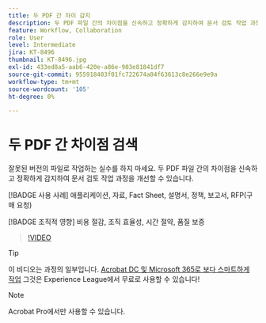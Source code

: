 ```yaml
---
title: 두 PDF 간 차이 감지
description: 두 PDF 파일 간의 차이점을 신속하고 정확하게 감지하여 문서 검토 작업 과정을 개선할 수 있습니다
feature: Workflow, Collaboration
role: User
level: Intermediate
jira: KT-8496
thumbnail: KT-8496.jpg
exl-id: 433ed8a5-aab6-420e-a86e-903e81841df7
source-git-commit: 955918403f01fc722674a04f63613c8e266e9e9a
workflow-type: tm+mt
source-wordcount: '105'
ht-degree: 0%

---
```


# 두 PDF 간 차이점 검색

잘못된 버전의 파일로 작업하는 실수를 하지 마세요. 두 PDF 파일 간의 차이점을 신속하고 정확하게 감지하여 문서 검토 작업 과정을 개선할 수 있습니다.

[!BADGE 사용 사례]
애플리케이션, 자료, Fact Sheet, 설명서, 정책, 보고서, RFP(구매 요청)

[!BADGE 조직적 영향]
비용 절감, 조직 효율성, 시간 절약, 품질 보증

>[!VIDEO](https://video.tv.adobe.com/v/337211?quality=12&learn=on&hidetitle=true)

>[!TIP]
>
이 비디오는 과정의 일부입니다. [Acrobat DC 및 Microsoft 365로 보다 스마트하게 작업](https://experienceleague.adobe.com/?recommended=Acrobat-U-1-2021.microsoft365) 그것은 Experience League에서 무료로 사용할 수 있습니다!

>[!NOTE]
>
Acrobat Pro에서만 사용할 수 있습니다.
